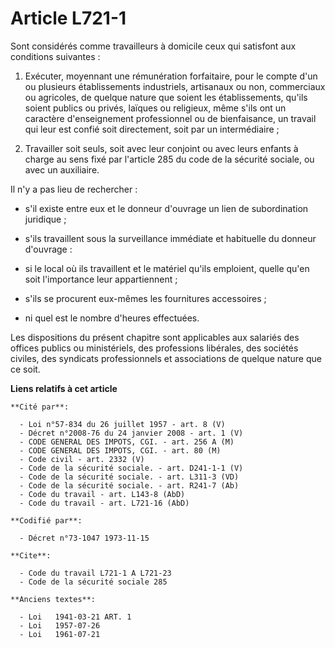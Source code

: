 # Article L721-1

Sont considérés comme travailleurs à domicile ceux qui satisfont aux conditions suivantes :

1. Exécuter, moyennant une rémunération forfaitaire, pour le compte d'un ou plusieurs établissements industriels, artisanaux
ou non, commerciaux ou agricoles, de quelque nature que soient les établissements, qu'ils soient publics ou privés, laïques
ou religieux, même s'ils ont un caractère d'enseignement professionnel ou de bienfaisance, un travail qui leur est confié
soit directement, soit par un intermédiaire ;

2. Travailler soit seuls, soit avec leur conjoint ou avec leurs enfants à charge au sens fixé par l'article 285 du code de la
sécurité sociale, ou avec un auxiliaire.

Il n'y a pas lieu de rechercher :

- s'il existe entre eux et le donneur d'ouvrage un lien de subordination juridique ;

- s'ils travaillent sous la surveillance immédiate et habituelle du donneur d'ouvrage :

- si le local où ils travaillent et le matériel qu'ils emploient, quelle qu'en soit l'importance leur appartiennent ;

- s'ils se procurent eux-mêmes les fournitures accessoires ;

- ni quel est le nombre d'heures effectuées.

Les dispositions du présent chapitre sont applicables aux salariés des offices publics ou ministériels, des professions
libérales, des sociétés civiles, des syndicats professionnels et associations de quelque nature que ce soit.

**Liens relatifs à cet article**

	**Cité par**:

	  - Loi n°57-834 du 26 juillet 1957 - art. 8 (V)
	  - Décret n°2008-76 du 24 janvier 2008 - art. 1 (V)
	  - CODE GENERAL DES IMPOTS, CGI. - art. 256 A (M)
	  - CODE GENERAL DES IMPOTS, CGI. - art. 80 (M)
	  - Code civil - art. 2332 (V)
	  - Code de la sécurité sociale. - art. D241-1-1 (V)
	  - Code de la sécurité sociale. - art. L311-3 (VD)
	  - Code de la sécurité sociale. - art. R241-7 (Ab)
	  - Code du travail - art. L143-8 (AbD)
	  - Code du travail - art. L721-16 (AbD)

	**Codifié par**:

	  - Décret n°73-1047 1973-11-15

	**Cite**:

	  - Code du travail L721-1 A L721-23
	  - Code de la sécurité sociale 285

	**Anciens textes**:

	  - Loi   1941-03-21 ART. 1
	  - Loi   1957-07-26
	  - Loi   1961-07-21
